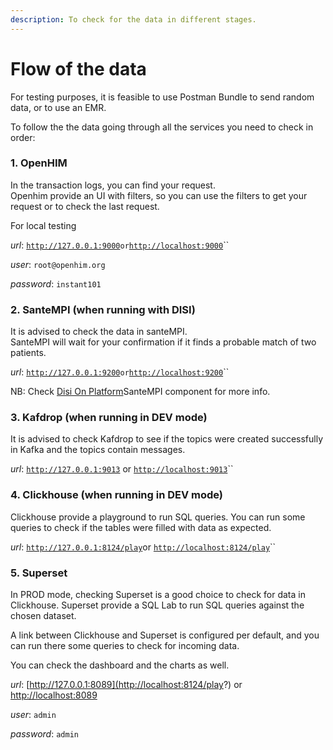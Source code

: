 ```yaml
---
description: To check for the data in different stages.
---
```


# Flow of the data

For testing purposes, it is feasible to use Postman Bundle to send random data, or to use an EMR.

To follow the the data going through all the services you need to check in order:

### 1. OpenHIM

In the transaction logs, you can find your request.\
Openhim provide an UI with filters, so you can use the filters to get your request or to check the last request.

For local testing

_url_: [`http://127.0.0.1:9000`](http://127.0.0.1:9000)`or`[`http://localhost:9000`](http://localhost:9000)``

_user_: `root@openhim.org`

_password_: `instant101`

### 2. SanteMPI (when running with DISI)

It is advised to check the data in santeMPI. \
SanteMPI will wait for your confirmation if it finds a probable match of two patients.&#x20;

_url_: [`http://127.0.0.1:9200`](http://127.0.0.1:9200)`or`[`http://localhost:9200`](http://localhost:9200)``

NB: Check [Disi On Platform](https://app.gitbook.com/o/lTiMw1wKTVQEjepxV4ou/s/dJz9iVEVoDa2Xr636ydC/ "mention")SanteMPI component for more info.

### 3. Kafdrop (when running in DEV mode)

It is advised to check Kafdrop to see if the topics were created successfully in Kafka and the topics contain messages.&#x20;

_url_: [`http://127.0.0.1:9013`](http://127.0.0.1:9013) or [`http://localhost:9013`](http://localhost:9013)``

### 4. Clickhouse (when running in DEV mode)

Clickhouse provide a playground to run SQL queries. You can run some queries to check if the tables were filled with data as expected.&#x20;

_url_: [`http://127.0.0.1:8124/play`](http://localhost:8124/play?)or [`http://localhost:8124/play`](http://localhost:8124/play?)``

### 5. Superset&#x20;

In PROD mode, checking Superset is a good choice to check for data in Clickhouse. Superset provide a SQL Lab to run SQL queries against the chosen dataset.&#x20;

A link between Clickhouse and Superset is configured per default, and you can run there some queries to check for incoming data.&#x20;

You can check the dashboard and the charts as well.

_url_: [http://127.0.0.1:8089](http://localhost:8124/play?) or [http://localhost:8089](http://localhost:8124/play?)

_user_: `admin`

_password_: `admin`
